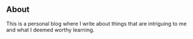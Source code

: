 ## About
This is a personal blog where I write about things that are intriguing to me and what I deemed worthy learning.
